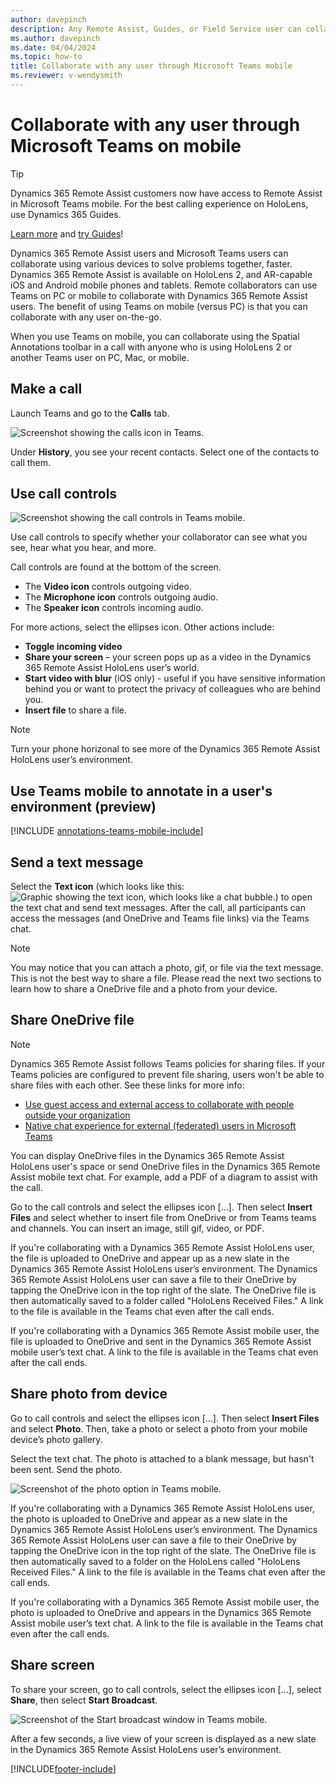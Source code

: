 ```yaml
---
author: davepinch
description: Any Remote Assist, Guides, or Field Service user can collaborate with other users through the Microsoft Teams mobile app.
ms.author: davepinch
ms.date: 04/04/2024
ms.topic: how-to
title: Collaborate with any user through Microsoft Teams mobile
ms.reviewer: v-wendysmith
---
```


# Collaborate with any user through Microsoft Teams on mobile

> [!TIP]
> Dynamics 365 Remote Assist customers now have access to Remote Assist in Microsoft Teams mobile. For the best calling experience on HoloLens, use Dynamics 365 Guides.
>
> [Learn more](https://go.microsoft.com/fwlink/?linkid=2227374) and [try Guides](https://go.microsoft.com/fwlink/?linkid=2227510)!

Dynamics 365 Remote Assist users and Microsoft Teams users can collaborate using various devices to solve problems together, faster. Dynamics 365 Remote Assist is available on HoloLens 2, and AR-capable iOS and Android mobile phones and tablets. Remote collaborators can use Teams on PC or mobile to collaborate with Dynamics 365 Remote Assist users. The benefit of using Teams on mobile (versus PC) is that you can collaborate with any user on-the-go.

When you use Teams on mobile, you can collaborate using the Spatial Annotations toolbar in a call with anyone who is using HoloLens 2 or another Teams user on PC, Mac, or mobile.

## Make a call

Launch Teams and go to the **Calls** tab.

  ![Screenshot showing the calls icon in Teams.](media/TeamsMobile_Call.png)

Under **History**, you see your recent contacts. Select one of the contacts to call them.

## Use call controls

![Screenshot showing the call controls in Teams mobile.](media/TeamsMobile_CallControl.png "Call control")

Use call controls to specify whether your collaborator can see what you see, hear what you hear, and more.

Call controls are found at the bottom of the screen.
- The **Video icon** controls outgoing video.
- The **Microphone icon** controls outgoing audio.
- The **Speaker icon** controls incoming audio.

For more actions, select the ellipses icon. Other actions include:
-	**Toggle incoming video**
-	**Share your screen** – your screen pops up as a video in the Dynamics 365 Remote Assist HoloLens user’s world.
-	**Start video with blur** (iOS only) - useful if you have sensitive information behind you or want to protect the privacy of colleagues who are behind you.
- **Insert file** to share a file.

> [!NOTE]
> Turn your phone horizonal to see more of the Dynamics 365 Remote Assist HoloLens user’s environment.

## Use Teams mobile to annotate in a user's environment (preview)

[!INCLUDE [annotations-teams-mobile-include](../includes/annotations-teams-mobile.md)]

<!--- This topic in RA and Field Serive. Field Service topic is annotations-teams-mobile.md --->

## Send a text message

Select the **Text icon** (which looks like this: ![Graphic showing the text icon, which looks like a chat bubble.](media/TeamsMobile_Text.png)) to open the text chat and send text messages. After the call, all participants can access the messages (and OneDrive and Teams file links) via the Teams chat. 

> [!NOTE]
> You may notice that you can attach a photo, gif, or file via the text message. This is not the best way to share a file. Please read the next two sections to learn how to share a OneDrive file and a photo from your device.

## Share OneDrive file

> [!NOTE]
> Dynamics 365 Remote Assist follows Teams policies for sharing files. If your Teams policies are configured to prevent file sharing, users won't be able to share files with each other. See these links for more info:
> - [Use guest access and external access to collaborate with people outside your organization](/microsoftteams/communicate-with-users-from-other-organizations#compare-external-and-guest-access)
> - [Native chat experience for external (federated) users in Microsoft Teams](/microsoftteams/native-chat-for-external-users)

You can display OneDrive files in the Dynamics 365 Remote Assist HoloLens user's space or send OneDrive files in the Dynamics 365 Remote Assist mobile text chat. For example, add a PDF of a diagram to assist with the call.

Go to the call controls and select the ellipses icon [...]. Then select **Insert Files** and select whether to insert file from OneDrive or from Teams teams and channels. You can insert an image, still gif, video, or PDF.

If you're collaborating with a Dynamics 365 Remote Assist HoloLens user, the file is uploaded to OneDrive and appear up as a new slate in the Dynamics 365 Remote Assist HoloLens user’s environment. The Dynamics 365 Remote Assist HoloLens user can save a file to their OneDrive by tapping the OneDrive icon in the top right of the slate. The OneDrive file is then automatically saved to a folder called "HoloLens Received Files." A link to the file is available in the Teams chat even after the call ends.

If you're collaborating with a Dynamics 365 Remote Assist mobile user, the file is uploaded to OneDrive and sent in the Dynamics 365 Remote Assist mobile user’s text chat. A link to the file is available in the Teams chat even after the call ends.

## Share photo from device

Go to call controls and select the ellipses icon […]. Then select **Insert Files** and select **Photo**. Then, take a photo or select a photo from your mobile device’s photo gallery.

Select the text chat. The photo is attached to a blank message, but hasn't been sent. Send the photo.

![Screenshot of the photo option in Teams mobile.](media/TeamsMobile_SharePhoto.png "SharePhoto")

If you're collaborating with a Dynamics 365 Remote Assist HoloLens user, the photo is uploaded to OneDrive and appear as a new slate in the Dynamics 365 Remote Assist HoloLens user’s environment. The Dynamics 365 Remote Assist HoloLens user can save a file to their OneDrive by tapping the OneDrive icon in the top right of the slate. The OneDrive file is then automatically saved to a folder on the HoloLens called "HoloLens Received Files." A link to the file is available in the Teams chat even after the call ends.

If you're collaborating with a Dynamics 365 Remote Assist mobile user, the photo is uploaded to OneDrive and appears in the Dynamics 365 Remote Assist mobile user’s text chat. A link to the file is available in the Teams chat even after the call ends.

## Share screen

To share your screen, go to call controls, select the ellipses icon […], select **Share**, then select **Start Broadcast**.

![Screenshot of the Start broadcast window in Teams mobile.](media/TeamsMobile_ScreenBroadcast.png "ScreenBroadcast")

After a few seconds, a live view of your screen is displayed as a new slate in the Dynamics 365 Remote Assist HoloLens user’s environment. 


[!INCLUDE[footer-include](../includes/footer-banner.md)]
